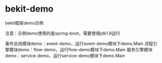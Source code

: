 # bekit-demo
bekit框架demo示例

注意：示例demo使用的是spring-boot，需要使用jdk1.8运行

事件总线模块demo：event-demo，运行event-demo模块下demo.Main
流程引擎模块demo：flow-demo，运行flow-demo模块下demo.Main
服务引擎模块demo：service-demo，运行service-demo模块下demo.Main
